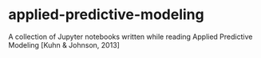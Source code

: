 # applied-predictive-modeling
A collection of Jupyter notebooks written while reading Applied Predictive Modeling [Kuhn &amp; Johnson, 2013]
